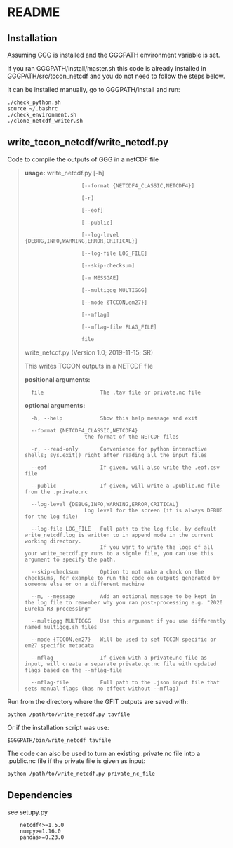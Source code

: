 # README #

## Installation ##

Assuming GGG is installed and the GGGPATH environment variable is set.

If you ran GGGPATH/install/master.sh this code is already installed in GGGPATH/src/tccon_netcdf and you do not need to follow the steps below.


It can be installed manually, go to GGGPATH/install and run:
	
	./check_python.sh
	source ~/.bashrc
	./check_environment.sh
	./clone_netcdf_writer.sh

## write_tccon_netcdf/write_netcdf.py ##
Code to compile the outputs of GGG in a netCDF file

>__usage:__ write_netcdf.py [-h]
>
>						[--format {NETCDF4_CLASSIC,NETCDF4}]
>
>						[-r]
>
>						[--eof]
>
>                       [--public]
>
>                       [--log-level {DEBUG,INFO,WARNING,ERROR,CRITICAL}]
>
>                       [--log-file LOG_FILE]
>
>						[--skip-checksum]
>
>                       [-m MESSGAE]
>
>						[--multiggg MULTIGGG]
>
>						[--mode {TCCON,em27}]
>
>                       [--mflag]
>
>                       [--mflag-file FLAG_FILE]
>
>                       file
>
>write_netcdf.py (Version 1.0; 2019-11-15; SR)
>
>This writes TCCON outputs in a NETCDF file
>
>__positional arguments:__
>
>		file                  The .tav file or private.nc file
>
>__optional arguments:__
>
>		-h, --help            Show this help message and exit
>
>		--format {NETCDF4_CLASSIC,NETCDF4}
>                        the format of the NETCDF files
>
>		-r, --read-only       Convenience for python interactive shells; sys.exit() right after reading all the input files
>
>		--eof                 If given, will also write the .eof.csv file
>
>		--public              If given, will write a .public.nc file from the .private.nc
>
>		--log-level {DEBUG,INFO,WARNING,ERROR,CRITICAL}
>                        Log level for the screen (it is always DEBUG for the log file)
>
>		--log-file LOG_FILE   Full path to the log file, by default write_netcdf.log is written to in append mode in the current working directory.
>                             If you want to write the logs of all your write_netcdf.py runs to a signle file, you can use this argument to specify the path.
>
>		--skip-checksum       Option to not make a check on the checksums, for example to run the code on outputs generated by someone else or on a different machine
>
>       --m, --message        Add an optional message to be kept in the log file to remember why you ran post-processing e.g. "2020 Eureka R3 processing"
>
>       --multiggg MULTIGGG   Use this argument if you use differently named multiggg.sh files
>
>       --mode {TCCON,em27}   Will be used to set TCCON specific or em27 specific metadata
>
>       --mflag               If given with a private.nc file as input, will create a separate private.qc.nc file with updated flags based on the --mflag-file
>
>       --mflag-file          Full path to the .json input file that sets manual flags (has no effect without --mflag)

Run from the directory where the GFIT outputs are saved with:

	python /path/to/write_netcdf.py tavfile

Or if the installation script was use:

	$GGGPATH/bin/write_netcdf tavfile

The code can also be used to turn an existing .private.nc file into a .public.nc file if the private file is given as input:

	python /path/to/write_netcdf.py private_nc_file

## Dependencies ##

see setupy.py

        netcdf4>=1.5.0
        numpy>=1.16.0
        pandas>=0.23.0


